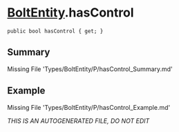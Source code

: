 # [BoltEntity](Types/BoltEntity.md).hasControl
`public bool hasControl { get; }`
## Summary
Missing File 'Types/BoltEntity/P/hasControl_Summary.md'
## Example
Missing File 'Types/BoltEntity/P/hasControl_Example.md'

*THIS IS AN AUTOGENERATED FILE, DO NOT EDIT*
